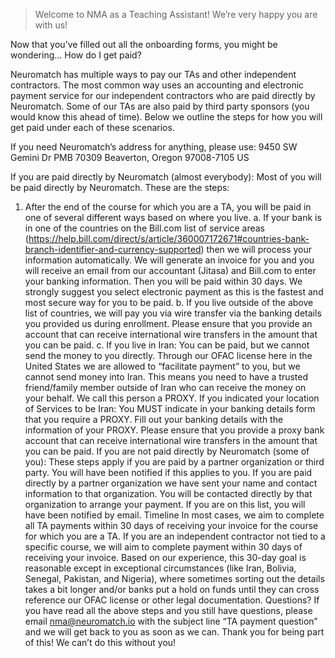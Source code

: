 > Welcome to NMA as a Teaching Assistant! 
> We’re very happy you are with us!

Now that you’ve filled out all the onboarding forms, you might be wondering… 
How do I get paid?

Neuromatch has multiple ways to pay our TAs and other independent contractors. The most common way uses an accounting and electronic payment service for our independent contractors who are paid directly by Neuromatch. Some of our TAs are also paid by third party sponsors (you would know this ahead of time). Below we outline the steps for how you will get paid under each of these scenarios.

If you need Neuromatch’s address for anything, please use:
9450 SW Gemini Dr
PMB 70309
Beaverton, Oregon 97008-7105 US

If you are paid directly by Neuromatch (almost everybody):
Most of you will be paid directly by Neuromatch. These are the steps:
1. After the end of the course for which you are a TA, you will be paid in one of several different ways based on where you live. 
a. If your bank is in one of the countries on the Bill.com list of service areas (https://help.bill.com/direct/s/article/360007172671#countries-bank-branch-identifier-and-currency-supported) then we will process your information automatically. We will generate an invoice for you and you will receive an email from our accountant (Jitasa) and Bill.com to enter your banking information. Then you will be paid within 30 days. We strongly suggest you select electronic payment as this is the fastest and most secure way for you to be paid.
b. If you live outside of the above list of countries, we will pay you via wire transfer via the banking details you provided us during enrollment. Please ensure that you provide an account that can receive international wire transfers in the amount that you can be paid. 
c. If you live in Iran: You can be paid, but we cannot send the money to you directly. Through our OFAC license here in the United States we are allowed to “facilitate payment” to you, but we cannot send money into Iran. This means you need to have a trusted friend/family member outside of Iran who can receive the money on your behalf. We call this person a PROXY. If you indicated your location of Services to be Iran:
You MUST indicate in your banking details form that you require a PROXY. Fill out your banking details with the information of your PROXY.
Please ensure that you provide a proxy bank account that can receive international wire transfers in the amount that you can be paid. 
If you are not paid directly by Neuromatch (some of you):
These steps apply if you are paid by a partner organization or third party. You will have been notified if this applies to you.
If you are paid directly by a partner organization we have sent your name and contact information to that organization. You will be contacted directly by that organization to arrange your payment. If you are on this list, you will have been notified by email.
Timeline
In most cases, we aim to complete all TA payments within 30 days of receiving your invoice for the course for which you are a TA. If you are an independent contractor not tied to a specific course, we will aim to complete payment within 30 days of receiving your invoice. Based on our experience, this 30-day goal is reasonable except in exceptional circumstances (like Iran, Bolivia, Senegal, Pakistan, and Nigeria), where sometimes sorting out the details takes a bit longer and/or banks put a hold on funds until they can cross reference our OFAC license or other legal documentation. 
Questions?
If you have read all the above steps and you still have questions, please email nma@neuromatch.io with the subject line “TA payment question” and we will get back to you as soon as we can. Thank you for being part of this! We can’t do this without you!
